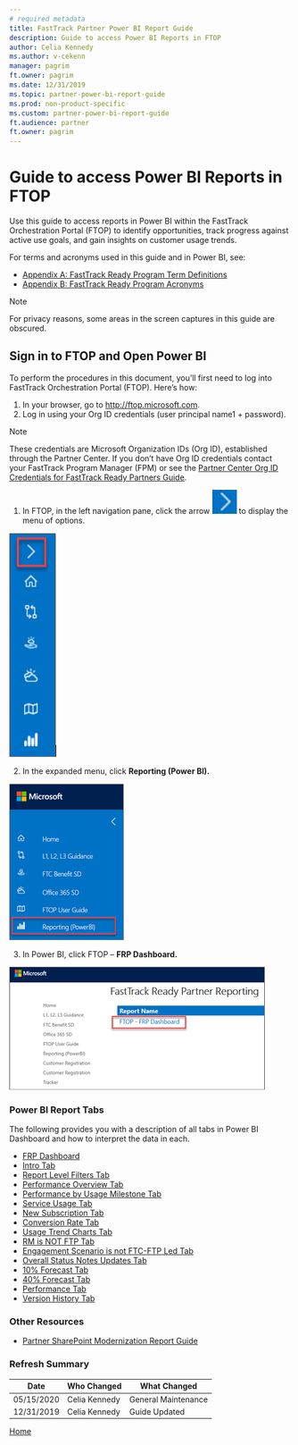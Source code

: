 ```yaml
---
# required metadata
title: FastTrack Partner Power BI Report Guide
description: Guide to access Power BI Reports in FTOP
author: Celia Kennedy
ms.author: v-cekenn
manager: pagrim
ft.owner: pagrim
ms.date: 12/31/2019
ms.topic: partner-power-bi-report-guide
ms.prod: non-product-specific
ms.custom: partner-power-bi-report-guide
ft.audience: partner
ft.owner: pagrim
---
```


# Guide to access Power BI Reports in FTOP

Use this guide to access reports in Power BI within the FastTrack Orchestration Portal (FTOP) to identify opportunities, track progress against active use goals, and gain insights on customer usage trends. 

For terms and acronyms used in this guide and in Power BI, see:

- [Appendix A: FastTrack Ready Program Term Definitions](appendix-a.md)
- [Appendix B: FastTrack Ready Program Acronyms](appendix-b.md)

> [!NOTE]
> For privacy reasons, some areas in the screen captures in this guide are obscured.
  
## Sign in to FTOP and Open Power BI

To perform the procedures in this document, you’ll first need to log into FastTrack Orchestration Portal (FTOP). Here’s how:

1. In your browser, go to http://ftop.microsoft.com.
2. Log in using your Org ID credentials (user principal name1 + password).

> [!NOTE]
> These credentials are Microsoft Organization IDs (Org ID), established through the Partner Center. If you don’t have Org ID credentials contact your FastTrack Program Manager (FPM) or see the [Partner Center Org ID Credentials for FastTrack Ready Partners Guide](/../../partner-center-org-id-credentials/index.md).

1. In FTOP, in the left navigation pane, click the arrow ![right-arrow.png](media/power-bi-reporting-guide/right-arrow.png "Right Arrow") to display the menu of options.

![ftop-left-nav-pane.png](media/power-bi-reporting-guide/ftop-left-nav-pane.png "FTOP Left Navigation Pane")

2. In the expanded menu, click **Reporting (Power BI).**

![ftop-expanded-menu.png](media/power-bi-reporting-guide/ftop-expanded-menu.png "FTOP Expanded Menu")

3. In Power BI, click FTOP – **FRP Dashboard.**

![ftop-dashboard.png](media/power-bi-reporting-guide/ftop-dashboard.png "FRP Dashboard")

### Power BI Report Tabs

The following provides you with a description of all tabs in Power BI Dashboard and how to interpret the data in each.

- [FRP Dashboard](frp-dashboard.md)
- [Intro Tab](intro-tab.md)
- [Report Level Filters Tab](report-level-filters-tab.md)
- [Performance Overview Tab](performance-overview-tab.md)
- [Performance by Usage Milestone Tab](performance-by-usage-milestone-tab.md)
- [Service Usage Tab](service-usage-tab.md)
- [New Subscription Tab](new-subscription-tab.md)
- [Conversion Rate Tab](conversion-rate-tab.md)
- [Usage Trend Charts Tab](usage-trend-charts-tab.md)
- [RM is NOT FTP Tab](rm-not-ftp-tab.md)
- [Engagement Scenario is not FTC-FTP Led Tab](engagement-scenario-not-ftc-ftp-led-tab.md)
- [Overall Status Notes Updates Tab](overall-status-notes-updates-tab.md)
- [10% Forecast Tab](10-percent-forecast-tab.md)
- [40% Forecast Tab](40-percent-forecast-tab.md)
- [Performance Tab](performance-tab.md)
- [Version History Tab](version-history-tab.md)

### Other Resources

- [Partner SharePoint Modernization Report Guide](partner-sharepoint-modernization-report-guide.md)

### Refresh Summary

|Date|Who Changed|What Changed|
|---------|---------------|----------------------------|
|05/15/2020| Celia Kennedy| General Maintenance|
|12/31/2019| Celia Kennedy| Guide Updated|

[Home](http://partner-docs.microsoft.com)